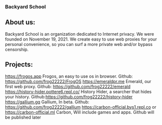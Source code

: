 ### Backyard School
## About us: 
Backyard School is an organization dedicated to Internet privacy. We were founded on November 19, 2021. We create easy to use web proxies for your personal convenience, so you can surf a more private web and/or bypass censorship. 
## Projects:
https://frogos.app Frogos, an easy to use os in browser. Github: https://github.com/frog22222/FrogOS
https://emeraldpr.me Emerald, our first web proxy. Github: https://github.com/frog22222/emerald
https://history-hider.pottere6.repl.co/ History Hider, a searcher that hides your history. Github:https://github.com/frog22222/history-hider
https://gallium.gq Gallium, In beta. Github: https://github.com/frog22222/gallium
https://carbon-official.bys1.repl.co or https://carbon-official.ml Carbon, Will include games and apps. Github will be published later
